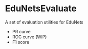 # EduNetsEvaluate

A set of evaluation utilities for EduNets
 - PR curve
 - ROC curve (WIP)
 - F1 score

